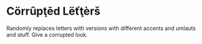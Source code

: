 # Cörrûpţēd Lëťţèrš
Randomly replaces letters with versions with different accents and umlauts and stuff. Give a corrupted look.
